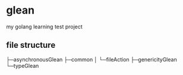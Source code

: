# glean
my golang learning test project

## file structure
├─asynchronousGlean
├─common
│  └─fileAction
├─genericityGlean
└─typeGlean

